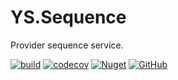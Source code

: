# YS.Sequence
Provider sequence service. 

[![build](https://github.com/yscorecore/ys.sequence/workflows/build/badge.svg)](https://github.com/yscorecore/ys.sequence/actions?query=workflow%3Abuild) [![codecov](https://codecov.io/gh/yscorecore/ys.sequence/branch/master/graph/badge.svg)](https://codecov.io/gh/yscorecore/ys.sequence) [![Nuget](https://img.shields.io/nuget/v/YS.sequence.Core)](https://nuget.org/packages/YS.sequence.Core/) [![GitHub](https://img.shields.io/github/license/yscorecore/ys.sequence)](https://github.com/yscorecore/ys.sequence/blob/master/LICENSE)
